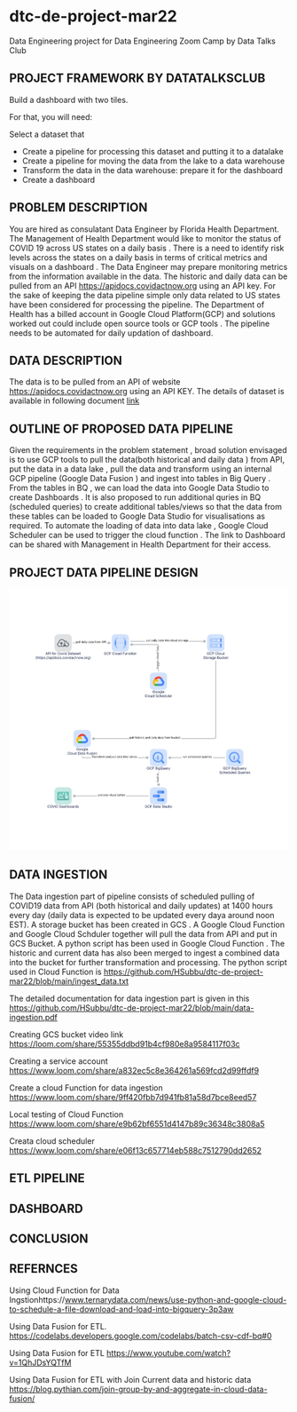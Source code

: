# dtc-de-project-mar22
Data Engineering project for Data Engineering Zoom Camp by Data Talks Club

## PROJECT FRAMEWORK BY DATATALKSCLUB
Build a dashboard with two tiles.

For that, you will need:

Select a dataset that 
* Create a pipeline for processing this dataset and putting it to a datalake
* Create a pipeline for moving the data from the lake to a data warehouse
* Transform the data in the data warehouse: prepare it for the dashboard
* Create a dashboard

## PROBLEM DESCRIPTION

You are hired as consulatant Data Engineer by Florida Health Department. The Management of Health Department would like to monitor the status of COVID 19 across US states on a daily basis . There is a need to identify risk levels across the states on a daily basis in terms of critical metrics and visuals on a dashboard . The Data Engineer may prepare monitoring metrics from the information available in the data. The historic and daily data can be pulled from an API https://apidocs.covidactnow.org using an API key. For the sake of keeping the data pipeline simple only data related to US states have been considered for processing the pipeline. The Department of Health has a billed account in Google Cloud Platform(GCP) and solutions worked out could include open source tools or GCP tools . The pipeline needs to be automated for daily updation of dashboard. 

## DATA DESCRIPTION

The data is to be pulled from an API of website https://apidocs.covidactnow.org using an API KEY. The details of dataset is available in following document
[link](https://github.com/HSubbu/dtc-de-project-mar22/blob/main/data-description.pdf)

## OUTLINE OF PROPOSED DATA PIPELINE 

Given the requirements in the problem statement , broad solution envisaged is to use GCP tools to pull the data(both historical and daily data ) from API, put the data in a data lake , pull the data and transform using an internal GCP pipeline (Google Data Fusion ) and ingest into tables in Big Query . From the tables in BQ , we can load the data into Google Data Studio to create Dashboards . It is also proposed to run additional quries in BQ (scheduled queries) to create additional tables/views so that the data from these tables can be loaded to Google Data Studio for visualisations as required. To automate the loading of data into data lake , Google Cloud Scheduler can be used to trigger the cloud function . The link to Dashboard can be shared with Management in Health Department for their access. 

## PROJECT DATA PIPELINE DESIGN 

![alt text](https://github.com/HSubbu/dtc-de-project-mar22/blob/main/dtc-de-project.png)

## DATA INGESTION 
The Data ingestion part of pipeline consists of scheduled pulling of COVID19 data from API (both historical and daily updates) at 1400 hours every day (daily data is expected to be updated every daya around noon EST). A storage bucket has been created in GCS . A Google Cloud Function and Google Cloud Schduler together will pull the data from API and put in GCS Bucket. A python script has been used in Google Cloud Function .  The historic and current data has also been merged to ingest a combined data into the bucket for further transformation and processing. The python script used in Cloud Function is https://github.com/HSubbu/dtc-de-project-mar22/blob/main/ingest_data.txt 

The detailed documentation for data ingestion part is given in this https://github.com/HSubbu/dtc-de-project-mar22/blob/main/data-ingestion.pdf

Creating GCS bucket video link https://loom.com/share/55355ddbd91b4cf980e8a9584117f03c 

Creating a service account https://www.loom.com/share/a832ec5c8e364261a569fcd2d99ffdf9

Create a cloud Function for data ingestion https://www.loom.com/share/9ff420fbb7d941fb81a58d7bce8eed57

Local testing of Cloud Function https://www.loom.com/share/e9b62bf6551d4147b89c36348c3808a5

Creata cloud scheduler https://www.loom.com/share/e06f13c657714eb588c7512790dd2652

## ETL PIPELINE 

## DASHBOARD

## CONCLUSION

## REFERNCES

Using Cloud Function for Data Ingstionhttps://www.ternarydata.com/news/use-python-and-google-cloud-to-schedule-a-file-download-and-load-into-bigquery-3p3aw

Using Data Fusion for ETL. https://codelabs.developers.google.com/codelabs/batch-csv-cdf-bq#0

Using Data Fusion for ETL https://www.youtube.com/watch?v=1QhJDsYQTfM 

Using Data Fusion for ETL with Join Current data and historic data https://blog.pythian.com/join-group-by-and-aggregate-in-cloud-data-fusion/
